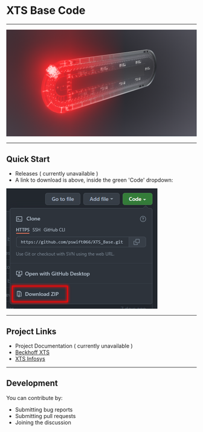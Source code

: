 
# XTS Base Code

---

![XTS Base](/Assets/TrackDigital.png)

---

## Quick Start

- Releases ( currently unavailable )
- A link to download is above, inside the green 'Code' dropdown:

![Download link](Assets/Download.png)

---

## Project Links

- Project Documentation ( currently unavailable )
- [Beckhoff XTS](https://www.beckhoff.com/en-us/products/motion/xts-linear-product-transport/)
- [XTS Infosys](https://infosys.beckhoff.com/english.php?content=../content/1033/driveinfosys/9921860875.html&id=)


---

## Development

You can contribute by:
- Submitting bug reports
- Submitting pull requests
- Joining the discussion
